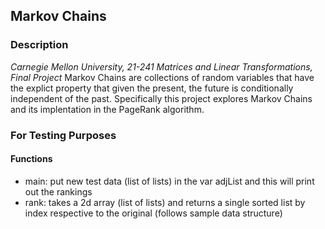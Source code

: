 ## Markov Chains

### Description
*Carnegie Mellon University, 21-241 Matrices and Linear Transformations, Final Project*
Markov Chains are collections of random variables that have the explict property that given the present, the future is conditionally independent of the past. Specifically this project explores Markov Chains and its implentation in the PageRank algorithm.


### For Testing Purposes 
#### Functions
- main: put new test data (list of lists) in the var adjList and this will print out the rankings
- rank: takes a 2d array (list of lists) and returns a single sorted list by index respective to the original (follows sample data structure)
